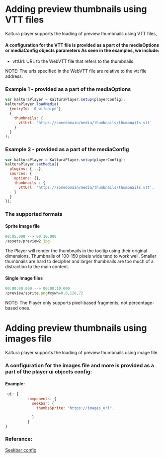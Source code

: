# Adding preview thumbnails using VTT files

Kaltura player supports the loading of preview thumbnails using VTT files,

#### A configuration for the VTT file is provided as a part of the mediaOptions or mediaConfig objects parameters As seen in the examples, we include:

- vttUrl: URL to the WebVTT file that refers to the thumbnails.

NOTE: The urls specified in the WebVTT file are relative to the vtt file address.

### Example 1 - provided as a part of the mediaOptions

```js
var kalturaPlayer = KalturaPlayer.setup(playerConfig);
kalturaPlayer.loadMedia(
  {entryId: '0_wifqaipd'},
  {
    thumbnails: {
      vttUrl: 'https://somedomain/media/thumbnails/thumbnails.vtt'
    }
  }
);
```

### Example 2 - provided as a part of the mediaConfig

```js
var kalturaPlayer = KalturaPlayer.setup(playerConfig);
kalturaPlayer.setMedia({
  plugins: {...},
  sources: {
    options: {},
    thumbnails : {
      vttUrl: 'https://somedomain/media/thumbnails/thumbnails.vtt',
    }
  }
});
```

### The supported formats

#### Sprite Image file

```js
00:05.000 --> 00:10.000
/assets/preview2.jpg
```

The Player will render the thumbnails in the tooltip using their original dimensions. Thumbnails of 100-150 pixels wide tend to work well. Smaller thumbnails are hard to decipher and larger thumbnails are too much of a distraction to the main content.

#### Single Image files

```js
00:00:00.000 --> 00:00:10.000
/preview/sprite.png#xywh=0,0,128,72
```

NOTE: The Player only supports pixel-based fragments, not percentage-based ones.

# Adding preview thumbnails using images file

Kaltura player supports the loading of preview thumbnails using image file.

### A configuration for the images file and more is provided as a part of the player ui objects config:

#### Example:

```js
 ui: {
          components: {
            seekbar: {
              thumbsSprite: "https://images_url",

            }
          }
}
```

### Referance:

[Seekbar config](https://github.com/kaltura/playkit-js-ui/blob/master/docs/configuration.md#configcomponentsseekbar)
